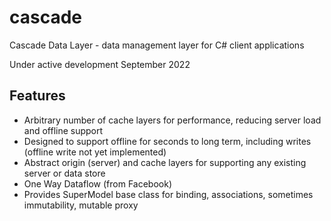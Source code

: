 # cascade
Cascade Data Layer - data management layer for C# client applications

Under active development September 2022

## Features

* Arbitrary number of cache layers for performance, reducing server load and offline support 
* Designed to support offline for seconds to long term, including writes (offline write not yet implemented)
* Abstract origin (server) and cache layers for supporting any existing server or data store
* One Way Dataflow (from Facebook)
* Provides SuperModel base class for binding, associations, sometimes immutability, mutable proxy
